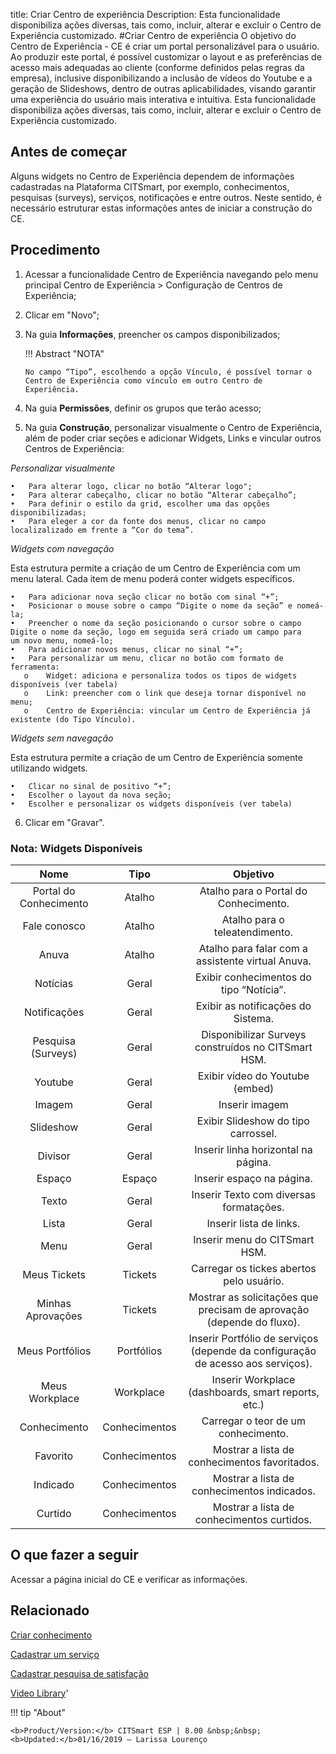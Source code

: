 title: Criar Centro de experiência
Description: Esta funcionalidade disponibiliza ações diversas, tais como, incluir, alterar e excluir o Centro de Experiência customizado.
#Criar Centro de experiência
O objetivo do Centro de Experiência - CE é criar um portal personalizável para o usuário. Ao produzir este portal, é possível customizar o layout e as preferências de acesso mais adequadas ao cliente (conforme definidos pelas regras da empresa), inclusive disponibilizando a inclusão de vídeos do Youtube e a geração de Slideshows, dentro de outras aplicabilidades, visando garantir uma experiência do usuário mais interativa e intuitiva.
Esta funcionalidade disponibiliza ações diversas, tais como, incluir, alterar e excluir o Centro de Experiência customizado.

Antes de começar
--------------------

Alguns widgets no Centro de Experiência dependem de informações cadastradas na Plataforma
CITSmart, por exemplo, conhecimentos, pesquisas (surveys), serviços,
notificações e entre outros. Neste sentido, é necessário estruturar estas
informações antes de iniciar a construção do CE.

Procedimento
----------------

1.  Acessar a funcionalidade Centro de Experiência navegando pelo menu principal
    Centro de Experiência \> Configuração de Centros de Experiência;

2.  Clicar em "Novo";

3.  Na guia **Informações**, preencher os campos disponibilizados;

    !!! Abstract "NOTA"
    
        No campo “Tipo”, escolhendo a opção Vínculo, é possível tornar o Centro de Experiência como vínculo em outro Centro de                   Experiência.

4.  Na guia **Permissões**, definir os grupos que terão acesso;

5.  Na guia **Construção**, personalizar visualmente o Centro de Experiência, além de poder criar seções e adicionar Widgets, Links e vincular outros Centros de Experiência:

  *Personalizar visualmente*

    •	Para alterar logo, clicar no botão “Alterar logo";
    •	Para alterar cabeçalho, clicar no botão “Alterar cabeçalho”;
    •	Para definir o estilo da grid, escolher uma das opções disponibilizadas;
    •	Para eleger a cor da fonte dos menus, clicar no campo localizalizado em frente a “Cor do tema”.

  *Widgets com navegação*

Esta estrutura permite a criação de um Centro de Experiência com um menu lateral. Cada item de menu poderá conter widgets específicos.

    •	Para adicionar nova seção clicar no botão com sinal “+”;
    •	Posicionar o mouse sobre o campo “Digite o nome da seção” e nomeá-la;
    •	Preencher o nome da seção posicionando o cursor sobre o campo Digite o nome da seção, logo em seguida será criado um campo para         um novo menu, nomeá-lo;
    •	Para adicionar novos menus, clicar no sinal “+”;
    •	Para personalizar um menu, clicar no botão com formato de ferramenta:
       o	Widget: adiciona e personaliza todos os tipos de widgets disponíveis (ver tabela) 
       o	Link: preencher com o link que deseja tornar disponível no menu;
       o	Centro de Experiência: vincular um Centro de Experiência já existente (do Tipo Vínculo).
       
  *Widgets sem navegação*

Esta estrutura permite a criação de um Centro de Experiência somente utilizando widgets.

    •	Clicar no sinal de positivo “+”;
    •	Escolher o layout da nova seção;
    •	Escolher e personalizar os widgets disponíveis (ver tabela)

6.  Clicar em "Gravar".

### Nota: Widgets Disponíveis

|        **Nome**        |    **Tipo**   |                                   **Objetivo**                                  |
|:----------------------:|:-------------:|:-------------------------------------------------------------------------------:|
| Portal do Conhecimento |     Atalho    |                      Atalho para o Portal do Conhecimento.                      |
|      Fale conosco      |     Atalho    |                          Atalho para o teleatendimento.                         |
|          Anuva         |     Atalho    |                Atalho para falar com a assistente virtual Anuva.                |
|        Notícias        |     Geral     |                     Exibir conhecimentos do tipo “Notícia”.                     |
|      Notificações      |     Geral     |                        Exibir as notificações do Sistema.                       |
|   Pesquisa (Surveys)   |     Geral     |               Disponibilizar Surveys construídos no CITSmart HSM.               |
|         Youtube        |     Geral     |                         Exibir vídeo do Youtube (embed)                         |
|         Imagem         |     Geral     |                                  Inserir imagem                                 |
|        Slideshow       |     Geral     |                       Exibir Slideshow do tipo carrossel.                       |
|         Divisor        |     Geral     |                       Inserir linha horizontal na página.                       |
|         Espaço         |     Espaço    |                            Inserir espaço na página.                            |
|          Texto         |     Geral     |                     Inserir Texto com diversas formatações.                     |
|          Lista         |     Geral     |                             Inserir lista de links.                             |
|          Menu          |     Geral     |                          Inserir menu do CITSmart HSM.                          |
|      Meus Tickets      |    Tickets    |                     Carregar os tickes abertos pelo usuário.                    |
|    Minhas Aprovações   |    Tickets    |      Mostrar as solicitações que precisam de aprovação (depende do fluxo).      |
|     Meus Portfólios    |   Portfólios  | Inserir Portfólio de serviços (depende da configuração de acesso aos serviços). |
|     Meus Workplace     |   Workplace   |               Inserir Workplace (dashboards, smart reports, etc.)               |
|      Conhecimento      | Conhecimentos |                       Carregar o teor de um conhecimento.                       |
|        Favorito        | Conhecimentos |                  Mostrar a lista de conhecimentos favoritados.                  |
|        Indicado        | Conhecimentos |                   Mostrar a lista de conhecimentos indicados.                   |
|         Curtido        | Conhecimentos |                    Mostrar a lista de conhecimentos curtidos.                   |

O que fazer a seguir
------------------------

Acessar a página inicial do CE e verificar as informações.

Relacionado
---------------

[Criar conhecimento](/pt-br/citsmart-esp-8/processes/knowledge/use/create-knowledge.html)

[Cadastrar um serviço](/pt-br/citsmart-esp-8/processes/portfolio-and-catalog/use/register-a-service.html)

[Cadastrar pesquisa de satisfação](/pt-br/citsmart-esp-8/processes/portfolio-and-catalog/configuration/register-satisfaction-survey.html)

<i class='fa fa-youtube-play  fa-2x' style='color:#97ce17;vertical-align: middle;'> </i> [Video Library](https://www.youtube.com/playlist?list=PLB5qK2uzf2RPwkqhQwYU_EpvvGd29tSTA)'

!!! tip "About"

    <b>Product/Version:</b> CITSmart ESP | 8.00 &nbsp;&nbsp;
    <b>Updated:</b>01/16/2019 – Larissa Lourenço

